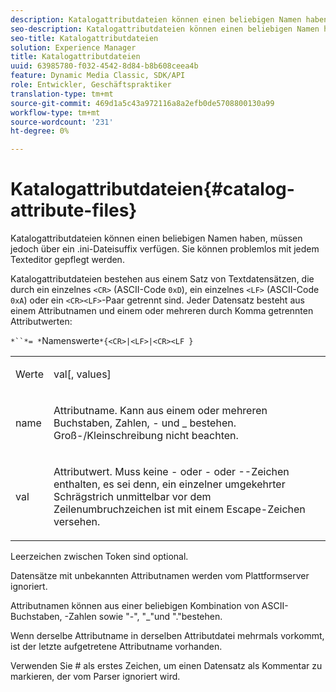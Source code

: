 ```yaml
---
description: Katalogattributdateien können einen beliebigen Namen haben, müssen jedoch über ein .ini-Dateisuffix verfügen. Sie können problemlos mit jedem Texteditor gepflegt werden.
seo-description: Katalogattributdateien können einen beliebigen Namen haben, müssen jedoch über ein .ini-Dateisuffix verfügen. Sie können problemlos mit jedem Texteditor gepflegt werden.
seo-title: Katalogattributdateien
solution: Experience Manager
title: Katalogattributdateien
uuid: 63985780-f032-4542-8d84-b8b608ceea4b
feature: Dynamic Media Classic, SDK/API
role: Entwickler, Geschäftspraktiker
translation-type: tm+mt
source-git-commit: 469d1a5c43a972116a8a2efb0de5708800130a99
workflow-type: tm+mt
source-wordcount: '231'
ht-degree: 0%

---
```



# Katalogattributdateien{#catalog-attribute-files}

Katalogattributdateien können einen beliebigen Namen haben, müssen jedoch über ein .ini-Dateisuffix verfügen. Sie können problemlos mit jedem Texteditor gepflegt werden.

Katalogattributdateien bestehen aus einem Satz von Textdatensätzen, die durch ein einzelnes `<CR>` (ASCII-Code `0xD`), ein einzelnes `<LF>` (ASCII-Code `0xA`) oder ein `<CR><LF>`-Paar getrennt sind. Jeder Datensatz besteht aus einem Attributnamen und einem oder mehreren durch Komma getrennten Attributwerten:

`*``*= *`Namenswerte`*{<CR>|<LF>|<CR><LF }`

<table id="simpletable_0F879121670046AE9414298725961303"> 
 <tr class="strow"> 
  <td class="stentry"> <p><span class="varname"> Werte</span> </p> </td> 
  <td class="stentry"> <p><span class="codeph"> <span class="varname"> val</span>[,<span class="varname"> values</span>]</span> </p> </td> 
 </tr> 
 <tr class="strow"> 
  <td class="stentry"> <p><span class="varname"> name</span> </p> </td> 
  <td class="stentry"> <p>Attributname. Kann aus einem oder mehreren Buchstaben, Zahlen, - und _ bestehen. Groß-/Kleinschreibung nicht beachten. </p></td> 
 </tr> 
 <tr class="strow"> 
  <td class="stentry"> <p><span class="varname"> val</span> </p></td> 
  <td class="stentry"> <p>Attributwert. Muss keine <span class="codeph">- oder </span>- oder <span class="codeph">-</span>-Zeichen enthalten, es sei denn, ein einzelner umgekehrter Schrägstrich unmittelbar vor dem Zeilenumbruchzeichen ist mit einem Escape-Zeichen versehen. </p></td> 
 </tr> 
</table>

Leerzeichen zwischen Token sind optional.

Datensätze mit unbekannten Attributnamen werden vom Plattformserver ignoriert.

Attributnamen können aus einer beliebigen Kombination von ASCII-Buchstaben, -Zahlen sowie &quot;-&quot;, &quot;_&quot;und &quot;.&quot;bestehen.

Wenn derselbe Attributname in derselben Attributdatei mehrmals vorkommt, ist der letzte aufgetretene Attributname vorhanden.

Verwenden Sie # als erstes Zeichen, um einen Datensatz als Kommentar zu markieren, der vom Parser ignoriert wird.
